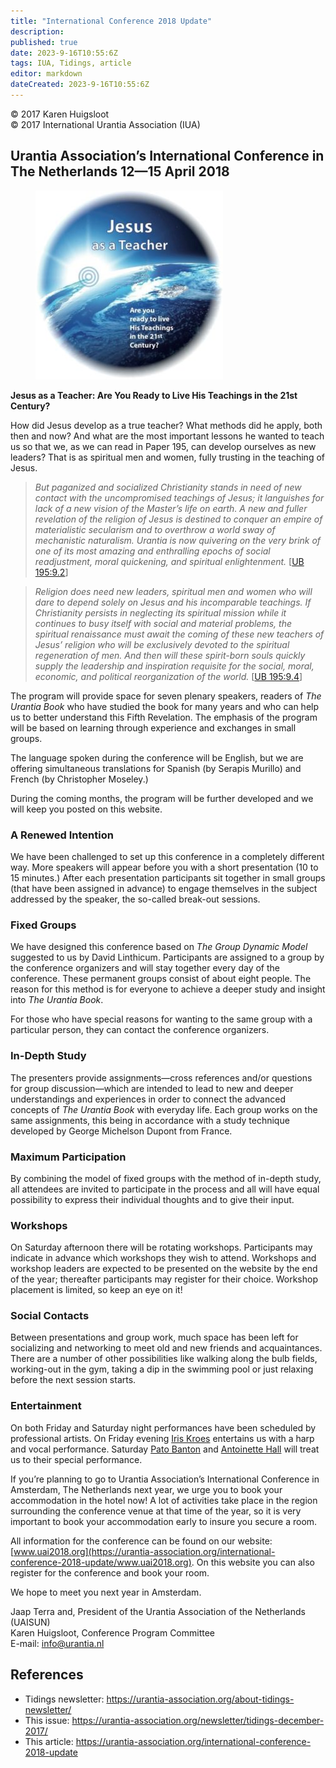 ```yaml
---
title: "International Conference 2018 Update"
description: 
published: true
date: 2023-9-16T10:55:6Z
tags: IUA, Tidings, article
editor: markdown
dateCreated: 2023-9-16T10:55:6Z
---
```


<p class="v-card v-sheet theme--light gray lighten-3 px-2">© 2017 Karen Huigsloot<br>© 2017 International Urantia Association (IUA)</p>

## Urantia Association’s International Conference in The Netherlands 12—15 April 2018

<figure id="Figure_1" class="image urantiapedia image-style-align-left">
<img src="../../../image/article/IUA_Tidings/Netherlands-Conf-2018-Logo-e1496169986256-300x302.jpg">
</figure>

**Jesus as a Teacher: Are You Ready to Live His Teachings in the 21st Century?**

How did Jesus develop as a true teacher? What methods did he apply, both then and now? And what are the most important lessons he wanted to teach us so that we, as we can read in Paper 195, can develop ourselves as new leaders? That is as spiritual men and women, fully trusting in the teaching of Jesus.
<br style="clear:both;"/>

> _But paganized and socialized Christianity stands in need of new contact with the uncompromised teachings of Jesus; it languishes for lack of a new vision of the Master’s life on earth. A new and fuller revelation of the religion of Jesus is destined to conquer an empire of materialistic secularism and to overthrow a world sway of mechanistic naturalism. Urantia is now quivering on the very brink of one of its most amazing and enthralling epochs of social readjustment, moral quickening, and spiritual enlightenment._ [[UB 195:9.2](/en/The_Urantia_Book/195#p9_2)]

> _Religion does need new leaders, spiritual men and women who will dare to depend solely on Jesus and his incomparable teachings. If Christianity persists in neglecting its spiritual mission while it continues to busy itself with social and material problems, the spiritual renaissance must await the coming of these new teachers of Jesus’ religion who will be exclusively devoted to the spiritual regeneration of men. And then will these spirit-born souls quickly supply the leadership and inspiration requisite for the social, moral, economic, and political reorganization of the world._ [[UB 195:9.4](/en/The_Urantia_Book/195#p9_4)]

The program will provide space for seven plenary speakers, readers of _The Urantia Book_ who have studied the book for many years and who can help us to better understand this Fifth Revelation. The emphasis of the program will be based on learning through experience and exchanges in small groups.

The language spoken during the conference will be English, but we are offering simultaneous translations for Spanish (by Serapis Murillo) and French (by Christopher Moseley.)

During the coming months, the program will be further developed and we will keep you posted on this website.

### A Renewed Intention

We have been challenged to set up this conference in a completely different way. More speakers will appear before you with a short presentation (10 to 15 minutes.) After each presentation participants sit together in small groups (that have been assigned in advance) to engage themselves in the subject addressed by the speaker, the so-called break-out sessions.

### Fixed Groups

We have designed this conference based on _The Group Dynamic Model_ suggested to us by David Linthicum. Participants are assigned to a group by the conference organizers and will stay together every day of the conference. These permanent groups consist of about eight people. The reason for this method is for everyone to achieve a deeper study and insight into _The Urantia Book_.

For those who have special reasons for wanting to the same group with a particular person, they can contact the conference organizers.

### In-Depth Study

The presenters provide assignments—cross references and/or questions for group discussion—which are intended to lead to new and deeper understandings and experiences in order to connect the advanced concepts of _The Urantia Book_ with everyday life. Each group works on the same assignments, this being in accordance with a study technique developed by George Michelson Dupont from France.

### Maximum Participation

By combining the model of fixed groups with the method of in-depth study, all attendees are invited to participate in the process and all will have equal possibility to express their individual thoughts and to give their input.

### Workshops

On Saturday afternoon there will be rotating workshops. Participants may indicate in advance which workshops they wish to attend. Workshops and workshop leaders are expected to be presented on the website by the end of the year; thereafter participants may register for their choice. Workshop placement is limited, so keep an eye on it!

### Social Contacts

Between presentations and group work, much space has been left for socializing and networking to meet old and new friends and acquaintances. There are a number of other possibilities like walking along the bulb fields, working-out in the gym, taking a dip in the swimming pool or just relaxing before the next session starts.

### Entertainment

On both Friday and Saturday night performances have been scheduled by professional artists. On Friday evening [Iris Kroes](http://www.uai2018.org/program/entertainment/iris/en) entertains us with a harp and vocal performance. Saturday [Pato Banton](http://www.uai2018.org/program/entertainment/pato/en) and [Antoinette Hall](http://www.uai2018.org/program/entertainment/antoinette/en) will treat us to their special performance.

If you’re planning to go to Urantia Association’s International Conference in Amsterdam, The Netherlands next year, we urge you to book your accommodation in the hotel now! A lot of activities take place in the region surrounding the conference venue at that time of the year, so it is very important to book your accommodation early to insure you secure a room.

All information for the conference can be found on our website: [www.uai2018.org](https://urantia-association.org/international-conference-2018-update/www.uai2018.org). On this website you can also register for the conference and book your room.

We hope to meet you next year in Amsterdam.

Jaap Terra and, President of the Urantia Association of the Netherlands (UAISUN)  
Karen Huigsloot, Conference Program Committee  
E-mail: [info@urantia.nl](mailto:info@urantia.nl)

## References

- Tidings newsletter: https://urantia-association.org/about-tidings-newsletter/
- This issue: https://urantia-association.org/newsletter/tidings-december-2017/
- This article: https://urantia-association.org/international-conference-2018-update